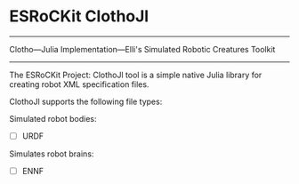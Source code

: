 # ESRoCKit ClothoJl

---

Clotho&mdash;Julia Implementation&mdash;Elli's Simulated Robotic Creatures Toolkit

---

The ESRoCKit Project: ClothoJl tool is a simple native Julia library for creating robot XML specification files.

ClothoJl supports the following file types:

Simulated robot bodies:

- [ ] URDF
<!-- - [ ] MJCF -->
<!-- - [ ] SDF -->

Simulates robot brains:

- [ ] ENNF

<!-- ## Installation -->

<!-- ## Usage -->

<!-- -->

<!-- ## Contributing -->

<!-- ## License -->

